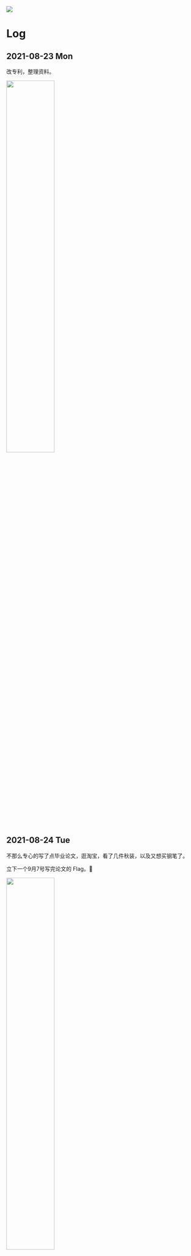 ![](/Focus/focus.svg)

# Log

## 2021-08-23 Mon

改专利，整理资料。

<img src="/Focus/0823.jpg" width="50%">

## 2021-08-24 Tue

不那么专心的写了点毕业论文，逛淘宝，看了几件秋装，以及又想买钢笔了。

立下一个9月7号写完论文的 Flag。🚩

<img src="/Focus/0824.jpg" width="50%">

## 2021-08-25 Wed

买了 Capless 黑武士耶嘿。

专注时间不多，效率还行。

<img src="/Focus/0825.jpg" width="50%">

## 2021-08-26 Thu

写了一天字玩了一天钢笔 OTZ

正经事耽搁了些。

<img src="/Focus/0826.jpg" width="50%">

## 2021-08-27 Fri

写论文，画思维导图理清思路，XMind 真好用 👍

<img src="/Focus/0827.jpg" width="50%">

## 2021-08-28 Sat

写论文。

<img src="/Focus/0828.jpg" width="50%">

## 2021-08-29 Sun

没有专注，啥也没干的一天。

## 2021-08-30 Mon

专注看小说，嘿嘿。

不过老王发话要14号看初稿了。

## 2021-08-31 Tue

八月拜拜。

看小说。

## 2021-09-01 Wed

学院发通知要 9 月 15 号论文初审，老王说下周二给他看论文，冲啦。

<img src="/Focus/0901.jpg" width="50%">

## 2021-09-02 Thu

今天进度喜人，果然 DDL 才是第一生产力，嘿嘿。

<img src="/Focus/0902.jpg" width="50%">

## 2021-09-03 Fri

海星。

<img src="/Focus/0903.jpg" width="50%">

## 2021-09-04 Sat

可以，人为什么要写论文。

<img src="/Focus/0904.jpg" width="50%">

## 2021-09-05 Sun

初稿终于快完事了！今天冲冲冲！🆙

<img src="/Focus/0905.jpg" width="50%">

## 2021-09-06 Mon

好，快了。

<img src="/Focus/0906.jpg" width="50%">

## 2021-09-07 Tue

熬了个通宵，8点搞完睡觉了QAQ。

<img src="/Focus/0907.jpg" width="50%">

## 2021-09-08 Wed

小胡来找我玩了耶嘿！

## 2021-09-09 Thu

<img src="/Focus/0909.jpg" width="50%">

看了两部电影：
- Good Will Hunting
- 杀人回忆

Will 帅哭我了，太有魅力了！

以及马特达蒙和小李子真的没有什么血缘关系吗。

明年入职前想把 Top250 看完 🎁

## 2021-09-10 Fri

又看了两部电影：
- 怪兽电力公司
- Gattaca

## 2021-09-11 Sat

- 追随 Following
- 惊魂记 Psycho

## 2021-09-12 Sun

- 黑天鹅
- 窃听风暴
- 肖申克的救赎 2

## 2021-09-13 Mon

<img src="/Focus/0913.jpg" width="50%">

电影

- 辩护人
- 猫鼠游戏 2

稍微改了下论文